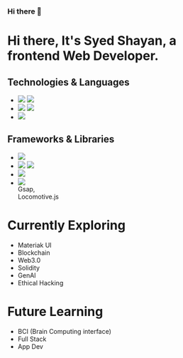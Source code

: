 ### Hi there 👋

<!--
**n8x-0/n8x-0** is a ✨ _special_ ✨ repository because its `README.md` (this file) appears on your GitHub profile.

Here are some ideas to get you started:

- 🔭 I’m currently working on ...
- 🌱 I’m currently learning ...
- 👯 I’m looking to collaborate on ...
- 🤔 I’m looking for help with ...
- 💬 Ask me about ...
- 📫 How to reach me: ...
- 😄 Pronouns: ...
- ⚡ Fun fact: ...
-->
# Hi there, It's Syed Shayan, a frontend Web Developer.

<h2>Technologies & Languages</h2>
<ul>
  <li>
    <img src="https://camo.githubusercontent.com/b5a29b3dc80931e19f5316f3236518e903174f71ab7e8ee2d343eb402d54da41/68747470733a2f2f696d672e736869656c64732e696f2f62616467652f2d48544d4c352d4533344632363f7374796c653d666c6174266c6f676f3d68746d6c35266c6f676f436f6c6f723d7768697465"/>
    <img src="https://camo.githubusercontent.com/5a12fd05da8d869da77a532c4d0e6d0714755ca1c7d8ec848a65c3743feaf217/68747470733a2f2f696d672e736869656c64732e696f2f62616467652f2d435353332d3135373242363f7374796c653d666c6174266c6f676f3d63737333266c6f676f436f6c6f723d7768697465"/>
  </li>
  <li>
    <img src="https://camo.githubusercontent.com/f40094060aeb428f6c2b3e5bb27fb0f551d83c2620ac92039453daa60f3e7253/68747470733a2f2f696d672e736869656c64732e696f2f62616467652f2d4a6176615363726970742d4637444631453f7374796c653d666c6174266c6f676f3d6a617661736372697074266c6f676f436f6c6f723d626c61636b"/>
    <img src="https://camo.githubusercontent.com/418343251660fe0ecf636f07a769ec8a92cf8807647df07d2de7444285af3595/68747470733a2f2f696d672e736869656c64732e696f2f62616467652f2d547970655363726970742d3331373843363f7374796c653d666c6174266c6f676f3d74797065736372697074266c6f676f436f6c6f723d7768697465"/>
  </li>
  <li>
    <img src="https://camo.githubusercontent.com/0c1bb0bfe623da0e2f260d8a2b1e9790bdf082f4115a14ffbf6f3a11771ef2b5/68747470733a2f2f696d672e736869656c64732e696f2f62616467652f2d507974686f6e2d3337373641423f7374796c653d666c6174266c6f676f3d707974686f6e266c6f676f436f6c6f723d7768697465"/>
  </li>
</ul>

<h2>Frameworks & Libraries</h2>
<ul>
  <li>
    <img src="https://camo.githubusercontent.com/aeeb668e20e532aabd7f970663c6c4d2c0c96bf8b74481a7f18f3bff30912c0d/68747470733a2f2f696d672e736869656c64732e696f2f62616467652f2d52656163742d3631444146423f7374796c653d666c6174266c6f676f3d7265616374266c6f676f436f6c6f723d7768697465"/>
  </li>
  <li>
    <img src="https://camo.githubusercontent.com/5ac830de1aece0e473a0da22bc209aa0bfc3f07f10a1736a418863605138daed/68747470733a2f2f696d672e736869656c64732e696f2f62616467652f2d46697265626173652d4646434132383f7374796c653d666c6174266c6f676f3d6669726562617365266c6f676f436f6c6f723d626c61636b"/>
    <img src="https://camo.githubusercontent.com/c28522ca3893c9c3d8490e4d4ea3aad99121c9fdaf56636dcfb16e7c2a0689e4/68747470733a2f2f696d672e736869656c64732e696f2f62616467652f2d4d6f6e676f44422d3437413234383f7374796c653d666c6174266c6f676f3d6d6f6e676f6462266c6f676f436f6c6f723d7768697465"/>
  </li>
  <li>
    <img src="https://camo.githubusercontent.com/0552cea297c38c494fb310bf6e5c91742274844f361310e17ec19b305848d007/68747470733a2f2f696d672e736869656c64732e696f2f62616467652f2d4e6f64652e6a732d3333393933333f7374796c653d666c6174266c6f676f3d6e6f64652e6a73266c6f676f436f6c6f723d7768697465"/>
  </li>
  <li>
    <img src="https://camo.githubusercontent.com/c2a208b8df141c92cfebd01303db961738d3ed9fea39a0b4a5a30fbed2df19c6/68747470733a2f2f696d672e736869656c64732e696f2f62616467652f2d5461696c77696e645f4353532d3338423241433f7374796c653d666c6174266c6f676f3d7461696c77696e642d637373266c6f676f436f6c6f723d7768697465"/>
    <div>Gsap,</div>
    <div>Locomotive.js</div>
  </li>
</ul>

# Currently Exploring
<ul>
  <li>Materiak UI</li>
  <li>Blockchain</li>
  <li>Web3.0</li>
  <li>Solidity</li>
  <li>GenAI</li>
  <li>Ethical Hacking</li>
</ul>

# Future Learning
<ul>
  <li>BCI (Brain Computing interface)</li>
  <li>Full Stack</li>
  <li>App Dev</li>
</ul>
